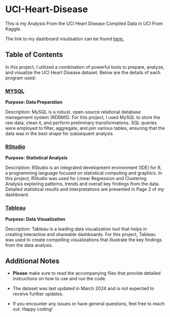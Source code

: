 # UCI-Heart-Disease

This is my Analysis From the UCI Heart Disease Compiled Data in UCI From Kaggle.

The link to my dashboard visulisation can be found [here.](https://public.tableau.com/app/profile/charles.muiruri/viz/UCIHeartDiseaseDataDashboard/UCI-HeartDiseaseDataDashboardPage1)

## Table of Contents

In this project, I utilized a combination of powerful tools to prepare, analyze, and visualize the UCI Heart Disease dataset. Below are the details of each program used:

### [MYSQL](#MYSQL)
   
**Purpose: Data Preparation**

Description: MySQL is a robust, open-source relational database management system (RDBMS). For this project, I used MySQL to store the raw data, clean it, and perform preliminary transformations. SQL queries were employed to filter, aggregate, and join various tables, ensuring that the data was in the best shape for subsequent analysis.

### [RStudio](#RStudio)


**Purpose: Statistical Analysis**


Description: RStudio is an integrated development environment (IDE) for R, a programming language focused on statistical computing and graphics. In this project, RStudio was used for Linear Regression and Clustering Analysis exploring patterns, trends and overall key findings from the data. Detailed statistical results and interpretations are presented in Page 2 of my dashboard.

### [Tableau](#Tableau)


**Purpose: Data Visualization**
  
Description: Tableau is a leading data visualization tool that helps in creating interactive and shareable dashboards. For this project, Tableau was used to create compelling visualizations that illustrate the key findings from the data analysis. 



## Additional Notes

- **Please** make sure to read the accompanying files that provide detailed instructions on how to use and run the code.

- The dataset was last updated in March 2024 and is not expected to receive further updates.

- If you encounter any issues or have general questions, feel free to reach out. Happy coding!


